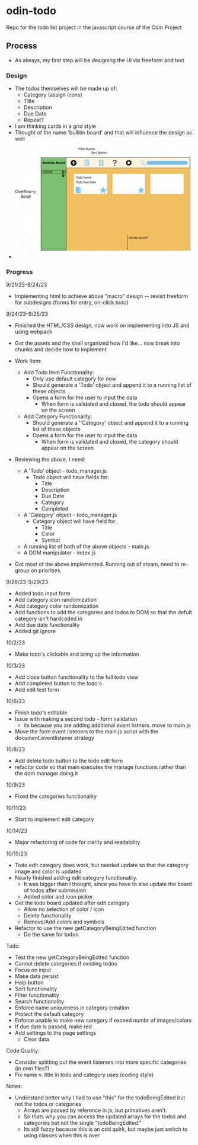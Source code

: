 # odin-todo
Repo for the todo list project in the javascript course of the Odin Project

## Process  

- As always, my first step will be designing the UI via freeform and text  

### Design 

- The todos themselves will be made up of:
    - Category (assign icons)
    - Title
    - Description
    - Due Date
    - Repeat?
- I am thinking cards in a grid style
- Thought of the name 'bullitin board' and that will influence the design as well
- <img src="design/Screenshot 2023-09-21 at 8.36.29 PM.png">

### Progress

9/21/23-9/24/23
- Implementing html to achieve above "macro" design -- revisit freeform for subdesigns (forms for entry, on-click todo)

9/24/23-9/25/23
- Finished the HTML/CSS design, now work on implementing into JS and using webpack
- Got the assets and the shell organized how I'd like... now break into chunks and decide how to implement 

- Work Item:
    - Add Todo Item Functionality:
        - Only use default category for now
        - Should generate a 'Todo' object and append it to a running list of these objects
        - Opens a form for the user to input the data 
            - When form is validated and closed, the todo should appear on the screen 
    - Add Category Functionality:
        - Should generate a ''Category' object and append it to a running list of these objects
        - Opens a form for the user to input the data 
            - When form is validated and closed, the category should appear on the screen

- Reviewing the above, I need:
    - A 'Todo' object - todo_manager.js
        - Todo object will have fields for:
            - Title
            - Description
            - Due Date
            - Category
            - Completed
    - A 'Category' object - todo_manager.js
        - Category object will have field for:
            - Title
            - Color
            - Symbol
    - A running list of both of the above objects - main.js
    - A DOM manipulator - index.js

- Got most of the above implemented. Running out of steam, need to re-group on priorities.

9/26/23-9/29/23
- Added todo input form  
- Add category icon randomization 
- Add category color randomization
- Add functions to add the categories and todos to DOM so that the defult category isn't hardcoded in
- Add due date functionality 
- Added git ignore 

10/2/23
- Make todo's clickable and bring up the information

10/3/23
- Add close button functionality to the full todo view
- Add completed button to the todo's
- Add edit test form

10/6/23
- Finish todo's editable 
- Issue with making a second todo - form validation
    - its because you are adding additional event listners. move to main.js
- Move the form event listeners to the main.js script with the document.eventlistener strategy

10/8/23
- Add delete todo button to the todo edit form
- refactor code so that main executes the manage functions rather than the dom manager doing it

10/9/23
- Fixed the categories functionality

10/11/23
- Start to implement edit category

10/14/23
- Major refactoring of code for clarity and readability

10/15/23
- Todo edit category does work, but needed update so that the category image and color is updated
- Nearly finished adding edit category functionality. 
    - It was bigger than I thought, since you have to also update the board of todos after submission
    - Added color and icon picker
- Get the todo board updated after edit category
    - Allow no selection of color / icon 
    - Delete functionality
    - Remove/Add colors and symbols
- Refactor to use the new getCategoryBeingEdited function
    - Do the same for todos

Todo:
- Test the new getCategoryBeingEdited function
- Cannot delete categories if existing todos
- Focus on input
- Make data persist
- Help button
- Sort functionality
- Filter functionality
- Search functionality
- Enforce name uniqueness in category creation
- Protect the default category
- Enforce unable to make new category if exceed numbr of images/colors
- If due date is passed, make red 
- Add settings to the page settings 
    - Clear data

Code Quality:
- Consider splitting out the event listeners into more specific categories (in own files?)
- Fix name v. title in todo and category uses (coding style)

Notes:
- Understand better why I had to use "this" for the todoBeingEdited but not the todos or categories 
    - Arrays are passed by reference in js, but primatives aren't. 
    - So thats why you can access the updated arrays for the todos and categories but not the single "todoBeingEdited." 
    - Its still fuzzy because this is an odd quirk, but maybe just switch to using classes when this is over
    